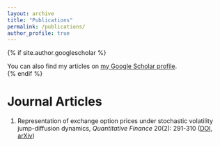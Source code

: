 ```yaml
---
layout: archive
title: "Publications"
permalink: /publications/
author_profile: true
---
```


{% if site.author.googlescholar %}
  <div class="wordwrap">You can also find my articles on <a href="{{site.author.googlescholar}}">my Google Scholar profile</a>.</div> 
{% endif %}

# Journal Articles

1. Representation of exchange option prices under stochastic volatility jump-diffusion dynamics, *Quantitative Finance* 20(2): 291-310
  ([DOI](https://doi.org/10.1080/14697688.2019.1655785), [arXiv](https://arxiv.org/abs/2002.10202))



<!--

{% include base_path %}

{% for post in site.publications reversed %}
  {% include archive-single.html %}
{% endfor %}

-->
